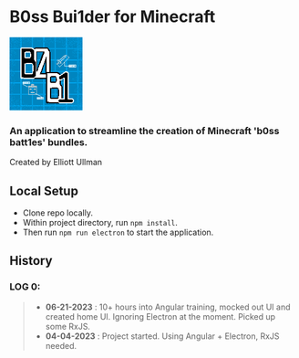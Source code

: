 # B0ss Bui1der for Minecraft

![b0b1-logo](https://github.com/itseullman/b0ss-bui1der-mc/blob/d0915fa5d0467d9bdb83d60d149247273b818350/b0ss-bui1der-mc/src/assets/icons/b0b1_bund1es_128_icon.png?raw=true)
### An application to streamline the creation of Minecraft 'b0ss batt1es' bundles.

Created by Elliott Ullman

## Local Setup
- Clone repo locally.
- Within project directory, run `npm install`.
- Then run `npm run electron` to start the application.

## History
### LOG 0:
> - **06-21-2023** : 10+ hours into Angular training, mocked out UI and created home UI. Ignoring Electron at the moment. Picked up some RxJS.
> - **04-04-2023** : Project started. Using Angular + Electron, RxJS needed.
